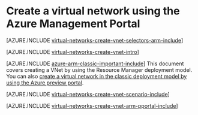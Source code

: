 <properties
   pageTitle="Create a virtual network using the Azure Management Portal | Windows Azure"
   description="Learn how to create a virtual network using the Azure Management Portal in ARM | Resource Manager."
   services="virtual-network"
   documentationCenter=""
   authors="telmosampaio"
   manager="carmonm"
   editor=""
   tags="azure-resource-manager"/>

<tags
	ms.service="virtual-network"
	ms.date="02/04/2016"
	wacn.date=""/>

# Create a virtual network using the Azure Management Portal

[AZURE.INCLUDE [virtual-networks-create-vnet-selectors-arm-include](../includes/virtual-networks-create-vnet-selectors-arm-include.md)]


[AZURE.INCLUDE [virtual-networks-create-vnet-intro](../includes/virtual-networks-create-vnet-intro-include.md)]

[AZURE.INCLUDE [azure-arm-classic-important-include](../includes/azure-arm-classic-important-include.md)] This document covers creating a VNet by using the Resource Manager deployment model. You can also [create a virtual network in the classic deployment model by using the Azure preview portal](/documentation/articles/virtual-networks-create-vnet-classic-pportal).

[AZURE.INCLUDE [virtual-networks-create-vnet-scenario-include](../includes/virtual-networks-create-vnet-scenario-include.md)]

[AZURE.INCLUDE [virtual-networks-create-vnet-arm-pportal-include](../includes/virtual-networks-create-vnet-arm-pportal-include.md)]